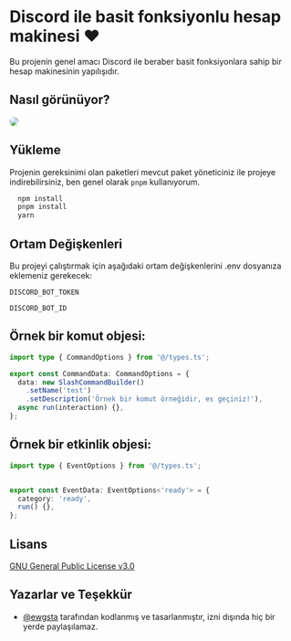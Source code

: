 
# Discord ile basit fonksiyonlu hesap makinesi ❤
Bu projenin genel amacı Discord ile beraber basit fonksiyonlara sahip bir hesap makinesinin yapılışıdır.


## Nasıl görünüyor?
<img src="https://cdn.discordapp.com/attachments/1161381780163661875/1179406112341102703/image.png" height="auto" width="auto" style="border-radius:50%"/>

## Yükleme 
Projenin gereksinimi olan paketleri mevcut paket yöneticiniz ile projeye indirebilirsiniz, ben genel olarak `pnpm` kullanıyorum.

```bash 
  npm install
  pnpm install
  yarn
```
    
## Ortam Değişkenleri

Bu projeyi çalıştırmak için aşağıdaki ortam değişkenlerini .env dosyanıza eklemeniz gerekecek:

`DISCORD_BOT_TOKEN`

`DISCORD_BOT_ID`

  
## Örnek bir komut objesi:

```ts
import type { CommandOptions } from '@/types.ts';

export const CommandData: CommandOptions = {
  data: new SlashCommandBuilder()
    .setName('test')
    .setDescription('Örnek bir komut örneğidir, es geçiniz!'),
  async run(interaction) {},
};
```

## Örnek bir etkinlik objesi:
```ts
import type { EventOptions } from '@/types.ts';


export const EventData: EventOptions<'ready'> = {
  category: 'ready',
  run() {},
};
```

  
## Lisans

[GNU General Public License v3.0](https://www.gnu.org/licenses/gpl-3.0.html/)

  
## Yazarlar ve Teşekkür

- [@ewgsta](https://www.github.com/ewgsta) tarafından kodlanmış ve tasarlanmıştır, izni dışında hiç bir yerde paylaşılamaz.

  
